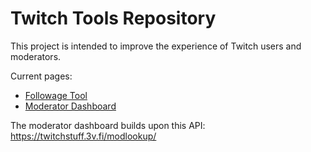 # Twitch Tools Repository
This project is intended to improve the experience of Twitch users and moderators.

Current pages:
* [Followage Tool](https://twitch.mattjones.one/followage)
* [Moderator Dashboard](https://twitch.mattjones.one/mod-dashboard)

The moderator dashboard builds upon this API: https://twitchstuff.3v.fi/modlookup/
